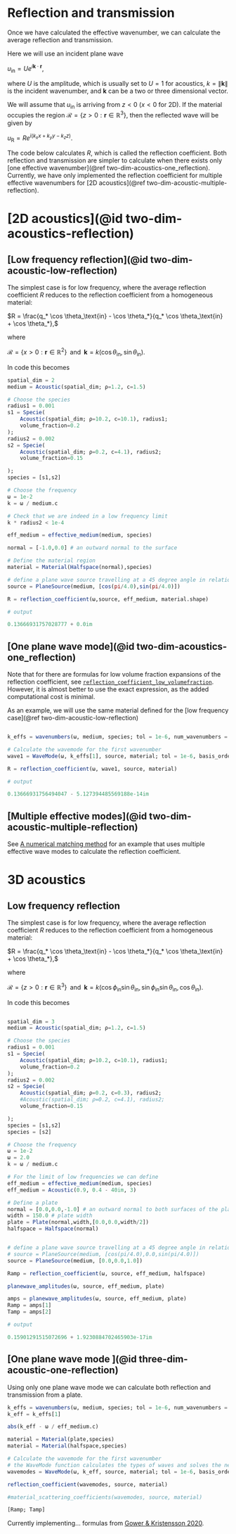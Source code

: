 # Reflection and transmission

Once we have calculated the effective wavenumber, we can calculate the average reflection and transmission.

Here we will use an incident plane wave

$u_\text{in} = U e^{i \mathbf k \cdot \mathbf r},$

where $U$ is the amplitude, which is usually set to $U=1$ for acoustics, $k = \|\mathbf k\|$ is the incident wavenumber, and $\mathbf k$ can be a two or three dimensional vector.

We will assume that $u_\text{in}$ is arriving from $z<0$ ($x<0$ for 2D). If the material occupies the region $\mathcal R = \{ z>0 : \mathbf r \in \mathbb R^3\}$, then the reflected wave will be given by  

$u_\text{R} = R e^{i (k_x x + k_y y - k_z z)}.$

The code below calculates $R$, which is called the reflection coefficient. Both reflection and transmission are simpler to calculate when there exists only [one effective wavenumber](@ref two-dim-acoustics-one_reflection). Currently, we have only implemented the reflection coefficient for multiple effective wavenumbers for [2D acoustics](@ref two-dim-acoustic-multiple-reflection).

# [2D acoustics](@id two-dim-acoustics-reflection)

## [Low frequency reflection](@id two-dim-acoustic-low-reflection)

The simplest case is for low frequency, where the average reflection coefficient $R$ reduces to the reflection coefficient from a homogeneous material:

$R = \frac{q_* \cos \theta_\text{in} - \cos \theta_*}{q_* \cos \theta_\text{in} + \cos \theta_*},$

where

$\mathcal R = \{ x>0 : \mathbf r \in \mathbb R^2\}  \;\; \text{and} \;\; \mathbf k = k (\cos \theta_\text{in}, \sin \theta_\text{in}).$

In code this becomes

```julia 2; setup = :(using EffectiveWaves)
spatial_dim = 2
medium = Acoustic(spatial_dim; ρ=1.2, c=1.5)

# Choose the species
radius1 = 0.001
s1 = Specie(
    Acoustic(spatial_dim; ρ=10.2, c=10.1), radius1;
    volume_fraction=0.2
);
radius2 = 0.002
s2 = Specie(
    Acoustic(spatial_dim; ρ=0.2, c=4.1), radius2;
    volume_fraction=0.15

);
species = [s1,s2]

# Choose the frequency
ω = 1e-2
k = ω / medium.c

# Check that we are indeed in a low frequency limit
k * radius2 < 1e-4

eff_medium = effective_medium(medium, species)

normal = [-1.0,0.0] # an outward normal to the surface

# Define the material region
material = Material(Halfspace(normal),species)

# define a plane wave source travelling at a 45 degree angle in relation to the material
source = PlaneSource(medium, [cos(pi/4.0),sin(pi/4.0)])

R = reflection_coefficient(ω,source, eff_medium, material.shape)

# output

0.13666931757028777 + 0.0im
```

## [One plane wave mode](@id two-dim-acoustics-one_reflection)

Note that for there are formulas for low volume fraction expansions of the reflection coefficient, see [`reflection_coefficient_low_volumefraction`](@ref). However, it is almost better to use the exact expression, as the added computational cost is minimal.  

As an example, we will use the same material defined for the [low frequency case](@ref two-dim-acoustic-low-reflection)
```julia 2

k_effs = wavenumbers(ω, medium, species; tol = 1e-6, num_wavenumbers = 1, basis_order = 1)

# Calculate the wavemode for the first wavenumber
wave1 = WaveMode(ω, k_effs[1], source, material; tol = 1e-6, basis_order = 1)

R = reflection_coefficient(ω, wave1, source, material)

# output

0.13666931756494047 - 5.127394485569188e-14im
```

## [Multiple effective modes](@id two-dim-acoustic-multiple-reflection)

See [A numerical matching method](@ref) for an example that uses multiple effective wave modes to calculate the reflection coefficient.

# 3D acoustics

## Low frequency reflection

The simplest case is for low frequency, where the average reflection coefficient $R$ reduces to the reflection coefficient from a homogeneous material:

$R = \frac{q_* \cos \theta_\text{in} - \cos \theta_*}{q_* \cos \theta_\text{in} + \cos \theta_*},$

where

$\mathcal R = \{ z>0 : \mathbf r \in \mathbb R^3\} \;\; \text{and} \;\; \mathbf k = k (\cos \phi_\text{in} \sin \theta_\text{in}, \sin \phi_\text{in} \sin \theta_\text{in}, \cos \theta_\text{in}).$

In code this becomes
```julia 2; setup = :(using EffectiveWaves)

spatial_dim = 3
medium = Acoustic(spatial_dim; ρ=1.2, c=1.5)

# Choose the species
radius1 = 0.001
s1 = Specie(
    Acoustic(spatial_dim; ρ=10.2, c=10.1), radius1;
    volume_fraction=0.2
);
radius2 = 0.002
s2 = Specie(
    Acoustic(spatial_dim; ρ=0.2, c=0.3), radius2;
    #Acoustic(spatial_dim; ρ=0.2, c=4.1), radius2;
    volume_fraction=0.15

);
species = [s1,s2]
species = [s2]

# Choose the frequency
ω = 1e-2
ω = 2.0
k = ω / medium.c

# For the limit of low frequencies we can define
eff_medium = effective_medium(medium, species)
eff_medium = Acoustic(0.9, 0.4 - 40im, 3)

# Define a plate
normal = [0.0,0.0,-1.0] # an outward normal to both surfaces of the plate
width = 150.0 # plate width
plate = Plate(normal,width,[0.0,0.0,width/2])
halfspace = Halfspace(normal)


# define a plane wave source travelling at a 45 degree angle in relation to the material
# source = PlaneSource(medium, [cos(pi/4.0),0.0,sin(pi/4.0)])
source = PlaneSource(medium, [0.0,0.0,1.0])

Ramp = reflection_coefficient(ω, source, eff_medium, halfspace)

planewave_amplitudes(ω, source, eff_medium, plate)

amps = planewave_amplitudes(ω, source, eff_medium, plate)
Ramp = amps[1]
Tamp = amps[2]

# output

0.15901291515072696 + 1.9230884702465903e-17im
```

## [One plane wave mode ](@id three-dim-acoustic-one-reflection)

Using only one plane wave mode we can calculate both reflection and transmission from a plate.

```julia 2
k_effs = wavenumbers(ω, medium, species; tol = 1e-6, num_wavenumbers = 1, basis_order = 1)
k_eff = k_effs[1]

abs(k_eff - ω / eff_medium.c)

material = Material(plate,species)
material = Material(halfspace,species)

# Calculate the wavemode for the first wavenumber
# the WaveMode function calculates the types of waves and solves the needed boundary conditions
wavemodes = WaveMode(ω, k_eff, source, material; tol = 1e-6, basis_order = 1);

reflection_coefficient(wavemodes, source, material)

#material_scattering_coefficients(wavemodes, source, material)

[Ramp; Tamp]
```
Currently implementing... formulas from [Gower & Kristensson 2020](https://arxiv.org/pdf/2010.00934.pdf).
